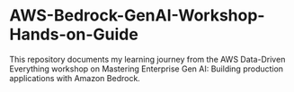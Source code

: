 # AWS-Bedrock-GenAI-Workshop-Hands-on-Guide
This repository documents my learning journey from the AWS Data-Driven Everything workshop on Mastering Enterprise Gen AI: Building production applications with Amazon Bedrock.
